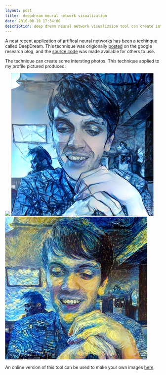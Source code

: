 ```yaml
---
layout: post
title:  deepdream neural network visualization
date: 2016-08-18 17:34:00
description: deep dream neural network visualizaion tool can create interesting images
---
```


A neat recent application of artifical neural networks has been a techinque called DeepDream. This technique was origionally <a href="https://research.googleblog.com/2015/06/inceptionism-going-deeper-into-neural.html" target="blank">posted</a> on the google research blog, and the <a href="https://research.googleblog.com/2015/07/deepdream-code-example-for-visualizing.html" target="blank">source code</a> was made available for others to use. 

The technique can create some intersting photos. This technique applied to my profile pictured produced:
<div class="img_row">
    <img class="col one" src="/img/prof_pic.jpg">
	<img class="col one" src="/img/snowy_dream.jpg">
	<img class="col one" src="/img/starry_night_dream.jpg">
</div>

An online version of this tool can be used to make your own images <a href="http://deepdreamgenerator.com" target="blank">here</a>.